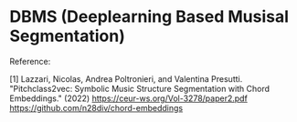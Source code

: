 # DBMS (Deeplearning Based Musisal Segmentation)

Reference: 

[1] Lazzari, Nicolas, Andrea Poltronieri, and Valentina Presutti. "Pitchclass2vec: Symbolic Music Structure Segmentation with Chord Embeddings." (2022) 
    https://ceur-ws.org/Vol-3278/paper2.pdf
    https://github.com/n28div/chord-embeddings
